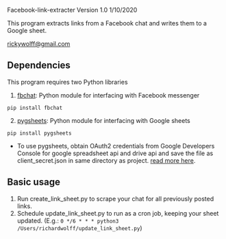 Facebook-link-extracter Version 1.0 1/10/2020


This program extracts links from a Facebook chat and writes them to a Google sheet. 

rickywolff@gmail.com

## Dependencies

This program requires two Python libraries 

1. [fbchat](https://github.com/carpedm20/fbchat): Python module for interfacing with Facebook messenger

`pip install fbchat`

2. [pygsheets](https://github.com/nithinmurali/pygsheets): Python module for interfacing with Google sheets

`pip install pygsheets`

* To use pygsheets, obtain OAuth2 credentials from Google Developers Console for google spreadsheet api and drive api and save the file as client_secret.json in same directory as project. [read more here](https://pygsheets.readthedocs.io/en/latest/authorization.html).

## Basic usage

1. Run create_link_sheet.py to scrape your chat for all previously posted links. 
2. Schedule update_link_sheet.py to run as a cron job, keeping your sheet updated. (E.g.: `0 */6 * * * python3 /Users/richardwolff/update_link_sheet.py`)

